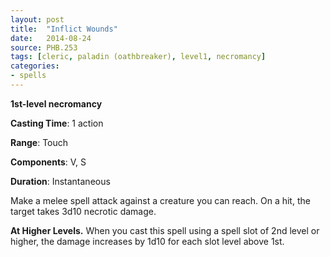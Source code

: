 ```yaml
---
layout: post
title:  "Inflict Wounds"
date:   2014-08-24
source: PHB.253
tags: [cleric, paladin (oathbreaker), level1, necromancy]
categories:
- spells
---
```


**1st-level necromancy**

**Casting Time**: 1 action

**Range**: Touch

**Components**: V, S

**Duration**: Instantaneous

Make a melee spell attack against a creature you can
reach. On a hit, the target takes 3d10 necrotic damage.

**At Higher Levels.** When you cast this spell using a
spell slot of 2nd level or higher, the damage increases by
1d10 for each slot level above 1st.
